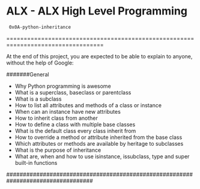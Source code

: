 ALX - ALX High Level Programming
===========================
     0x0A-python-inheritance
==================================================================================

At the end of this project, you are expected to be able to explain to anyone, without the help of Google:

#######General

  - Why Python programming is awesome
  - What is a superclass, baseclass or parentclass
  - What is a subclass
  - How to list all attributes and methods of a class or instance
  - When can an instance have new attributes
  - How to inherit class from another
  - How to define a class with multiple base classes
  - What is the default class every class inherit from
  - How to override a method or attribute inherited from the base class
  - Which attributes or methods are available by heritage to subclasses
  - What is the purpose of inheritance
  - What are, when and how to use isinstance, issubclass, type and super built-in functions


##################################################################################